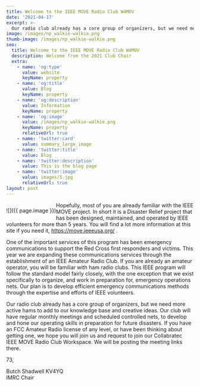 ```yaml
---
title: Welcome to the IEEE MOVE Radio Club W4MOV
date: '2021-04-17'
excerpt: >-
  Our radio club already has a core group of organizers, but we need more active hams to add to our knowledge base and creative ideas.  Our club will have regular monthly meetings and scheduled controlled nets, to develop and hone our operating skills in preparation for future natural disasters.  If you have an FCC Amateur Radio license of any level, or have been thinking about getting one, we hope you will join us and request to join our Collabratec IEEE MOVE Radio Club Workspace.
image: /images/np_walkie-walkie.png
thumb-image: /images/np_walkie-walkie.png
seo:
  title: Welcome to the IEEE MOVE Radio Club W4MOV
  description: Welcome from the 2021 Club Chair
  extra:
    - name: 'og:type'
      value: website
      keyName: property
    - name: 'og:title'
      value: Blog
      keyName: property
    - name: 'og:description'
      value: Information
      keyName: property
    - name: 'og:image'
      value: /images/np_walkie-walkie.png
      keyName: property
      relativeUrl: true
    - name: 'twitter:card'
      value: summary_large_image
    - name: 'twitter:title'
      value: Blog
    - name: 'twitter:description'
      value: This is the blog page
    - name: 'twitter:image'
      value: images/5.jpg
      relativeUrl: true
layout: post
---
```


<div style="float:left" markdown="1">

![]({{ page.image }})

</div>

<div markdown="1">

Hopefully, most of you are already familiar with the IEEE MOVE project.  In short it is a Disaster Relief project that has been designed, maintained, and operated by IEEE volunteers for more than 5 years.  You will find a lot more information at this site if you need it, <https://move.ieeeusa.org/> .

One of the important services of this program has been emergency communications to support the Red Cross first responders and victims.  This year we are expanding these communications services through the establishment of an IEEE Amateur Radio Club.  If you are already an amateur operator, you will be familiar with ham radio clubs.  This IEEE program will follow the standard model fairly closely, with the one exception that we exist specifically to organize, and work in preparation for, emergency operations nets.  Our plan is to develop efficient emergency communications methods through the expertise and efforts of IEEE volunteers.

Our radio club already has a core group of organizers, but we need more active hams to add to our knowledge base and creative ideas.  Our club will have regular monthly meetings and scheduled controlled nets, to develop and hone our operating skills in preparation for future disasters.  If you have an FCC Amateur Radio license of any level, or have been thinking about getting one, we hope you will join us and request to join our Collabratec IEEE MOVE Radio Club Workspace.  We will be posting the meeting links there.

73,

Butch Shadwell KV4YQ<br>
IMRC Chair

</div>